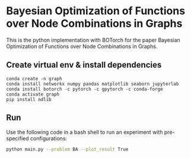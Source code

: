 # Bayesian Optimization of Functions over Node Combinations in Graphs
This is the python implementation with BOTorch for the paper Bayesian Optimization of Functions over Node Combinations in Graphs.

## Create virtual env & install dependencies
```
conda create -n graph
conda install networkx numpy pandas matplotlib seaborn jupyterlab
conda install botorch -c pytorch -c gpytorch -c conda-forge
conda activate graph
pip install ndlib
```

## Run
Use the following code in a bash shell to run an experiment with pre-specified configurations:
```bash
python main.py --problem BA --plot_result True
```

